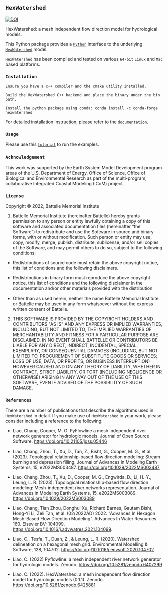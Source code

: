 ## `HexWatershed`

[![DOI](https://zenodo.org/badge/235201194.svg)](https://zenodo.org/badge/latestdoi/235201194)

HexWatershed: a mesh independent flow direction model for hydrological models.

This Python package provides a <a href="http://www.python.org">`Python`</a> interface to the underlying <a href="https://github.com/changliao1025/hexwatershed">`HexWatershed`</a> model.

`HexWatershed` has been compiled and tested on various `64-bit` `Linux` and `Mac` based platforms. 

### `Installation`

    Ensure you have a c++ compiler and the cmake utility installed.
    
    Build the HexWatershed C++ backend and place the binary under the bin path.

    Install the python package using conda: conda install -c conda-forge hexwatershed

For detailed installation instruction, please refer to the <a href="https://hexwatershed.readthedocs.io/en/latest/">`documentation`</a>.

### `Usage`

Please use this <a href="https://github.com/changliao1025/hexwatershed_tutorial">`tutorial`</a> to run the examples.
    
### `Acknowledgement`

This work was supported by the Earth System Model Development program areas of the U.S. Department of Energy, Office of Science, Office of Biological and Environmental Research as part of the multi-program, collaborative Integrated Coastal Modeling (ICoM) project. 

### `License`

Copyright © 2022, Battelle Memorial Institute

1. Battelle Memorial Institute (hereinafter Battelle) hereby grants permission to any person or entity lawfully obtaining a copy of this software and associated documentation files (hereinafter “the Software”) to redistribute and use the Software in source and binary forms, with or without modification. Such person or entity may use, copy, modify, merge, publish, distribute, sublicense, and/or sell copies of the Software, and may permit others to do so, subject to the following conditions:

* Redistributions of source code must retain the above copyright notice, this list of conditions and the following disclaimers.

* Redistributions in binary form must reproduce the above copyright notice, this list of conditions and the following disclaimer in the documentation and/or other materials provided with the distribution.

* Other than as used herein, neither the name Battelle Memorial Institute or Battelle may be used in any form whatsoever without the express written consent of Battelle.

2. THIS SOFTWARE IS PROVIDED BY THE COPYRIGHT HOLDERS AND CONTRIBUTORS "AS IS" AND ANY EXPRESS OR IMPLIED WARRANTIES, INCLUDING, BUT NOT LIMITED TO, THE IMPLIED WARRANTIES OF MERCHANTABILITY AND FITNESS FOR A PARTICULAR PURPOSE ARE DISCLAIMED. IN NO EVENT SHALL BATTELLE OR CONTRIBUTORS BE LIABLE FOR ANY DIRECT, INDIRECT, INCIDENTAL, SPECIAL, EXEMPLARY, OR CONSEQUENTIAL DAMAGES (INCLUDING, BUT NOT LIMITED TO, PROCUREMENT OF SUBSTITUTE GOODS OR SERVICES; LOSS OF USE, DATA, OR PROFITS; OR BUSINESS INTERRUPTION) HOWEVER CAUSED AND ON ANY THEORY OF LIABILITY, WHETHER IN CONTRACT, STRICT LIABILITY, OR TORT (INCLUDING NEGLIGENCE OR OTHERWISE) ARISING IN ANY WAY OUT OF THE USE OF THIS SOFTWARE, EVEN IF ADVISED OF THE POSSIBILITY OF SUCH DAMAGE.


### `References`

There are a number of publications that describe the algorithms used in `HexWatershed` in detail. If you make use of `HexWatershed` in your work, please consider including a reference to the following:

* Liao, Chang, Cooper, M. G. PyFlowline a mesh independent river network generator for hydrologic models. Journal of Open Source Software. https://doi.org/10.21105/joss.05446

* Liao, Chang, Zhou, T., Xu, D., Tan, Z., Bisht, G., Cooper, M. G., et al. (2023). Topological relationship-based flow direction modeling: Stream burning and depression filling. Journal of Advances in Modeling Earth Systems, 15, e2022MS003487. https://doi.org/10.1029/2022MS003487

* Liao, Chang, Zhou, T., Xu, D., Cooper, M. G., Engwirda, D., Li, H.-Y., Leung, L. R. (2023). Topological relationship-based flow direction modeling: Mesh-independent river networks representation. Journal of Advances in Modeling Earth Systems, 15, e2022MS003089. https://doi.org/10.1029/2022MS003089

* Liao, Chang, Tian Zhou, Donghui Xu, Richard Barnes, Gautam Bisht, Hong-Yi Li, Zeli Tan, et al. (02/2022AD) 2022. “Advances In Hexagon Mesh-Based Flow Direction Modeling”. Advances In Water Resources 160. Elsevier BV: 104099. 
https://doi.org/10.1016/j.advwatres.2021.104099.

* Liao, C., Tesfa, T., Duan, Z., & Leung, L. R. (2020). Watershed delineation on a hexagonal mesh grid. Environmental Modelling & Software, 128, 104702. https://doi.org/10.1016/j.envsoft.2020.104702

* Liao. C. (2022) Pyflowline: a mesh independent river network generator for hydrologic models. Zenodo.
https://doi.org/10.5281/zenodo.6407299

* Liao. C. (2022). HexWatershed: a mesh independent flow direction model for hydrologic models (0.1.1). Zenodo. https://doi.org/10.5281/zenodo.6425881


